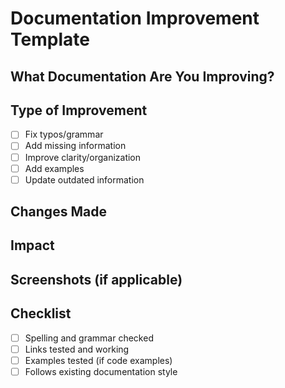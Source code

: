 # Documentation Improvement Template

## What Documentation Are You Improving?
<!-- README, API docs, contributing guide, etc. -->

## Type of Improvement
- [ ] Fix typos/grammar
- [ ] Add missing information
- [ ] Improve clarity/organization
- [ ] Add examples
- [ ] Update outdated information

## Changes Made
<!-- Describe what you changed and why -->

## Impact
<!-- Who benefits from this documentation improvement? -->

## Screenshots (if applicable)
<!-- Before/after screenshots for UI documentation -->

## Checklist
- [ ] Spelling and grammar checked
- [ ] Links tested and working
- [ ] Examples tested (if code examples)
- [ ] Follows existing documentation style